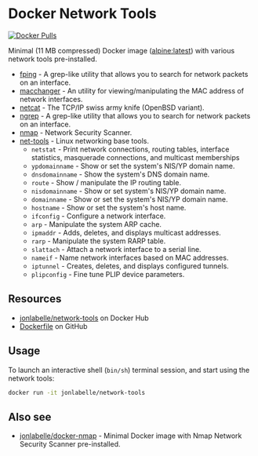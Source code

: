 # Docker Network Tools

[![Docker Pulls](https://img.shields.io/docker/pulls/jonlabelle/network-tools.svg)][dockerhub]

Minimal (11 MB compressed) Docker image ([alpine:latest](https://hub.docker.com/_/alpine)) with various network tools pre-installed.

- [fping](https://fping.org) - A grep-like utility that allows you to search for network packets on an interface.
- [macchanger](https://github.com/alobbs/macchanger) - An utility for viewing/manipulating the MAC address of network interfaces.
- [netcat](https://packages.debian.org/sid/netcat-openbsd) - The TCP/IP swiss army knife (OpenBSD variant).
- [ngrep](https://github.com/jpr5/ngrep/) - A grep-like utility that allows you to search for network packets on an interface.
- [nmap](https://nmap.org/) - Network Security Scanner.
- [net-tools](https://sourceforge.net/projects/net-tools/) - Linux networking base tools.
    - `netstat` - Print network connections, routing tables, interface statistics, masquerade connections, and multicast memberships
    - `ypdomainname` - Show or set the system's NIS/YP domain name.
    - `dnsdomainname` - Show the system's DNS domain name.
    - `route` - Show / manipulate the IP routing table.
    - `nisdomainname` - Show or set system's NIS/YP domain name.
    - `domainname` - Show or set the system's NIS/YP domain name.
    - `hostname` - Show or set the system's host name.
    - `ifconfig` - Configure a network interface.
    - `arp` - Manipulate the system ARP cache.
    - `ipmaddr` - Adds, deletes, and displays multicast addresses.
    - `rarp` - Manipulate the system RARP table.
    - `slattach` - Attach a network interface to a serial line.
    - `nameif` - Name network interfaces based on MAC addresses.
    - `iptunnel` - Creates, deletes, and displays configured tunnels.
    - `plipconfig` - Fine tune PLIP device parameters.

## Resources

- [jonlabelle/network-tools](https://hub.docker.com/r/jonlabelle/network-tools) on Docker Hub
- [Dockerfile](https://github.com/jonlabelle/docker-network-tools/blob/master/Dockerfile) on GitHub

## Usage

To launch an interactive shell (`bin/sh`) terminal session, and start using the network tools:

```bash
docker run -it jonlabelle/network-tools
```

## Also see

- [jonlabelle/docker-nmap](https://github.com/jonlabelle/docker-nmap) - Minimal Docker image with Nmap Network Security Scanner pre-installed.

[dockerhub]: https://hub.docker.com/r/jonlabelle/network-tools
